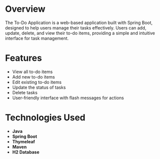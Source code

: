 # Overview
The To-Do Application is a web-based application built with Spring Boot, designed to help users manage their tasks effectively. Users can add, update, delete, and view their to-do items, providing a simple and intuitive interface for task management.

# Features
- View all to-do items
- Add new to-do items
- Edit existing to-do items
- Update the status of tasks
- Delete tasks
- User-friendly interface with flash messages for actions

# Technologies Used
- **Java**
- **Spring Boot**
- **Thymeleaf**
- **Maven**
- **H2 Database**

